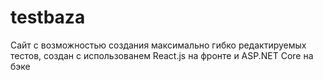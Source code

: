 # testbaza
Сайт с возможностью создания максимально гибко редактируемых тестов, создан с использованем React.js на фронте и ASP.NET Core на бэке
